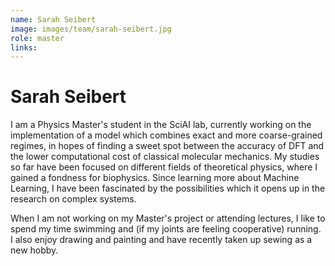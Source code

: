 ```yaml
---
name: Sarah Seibert
image: images/team/sarah-seibert.jpg
role: master
links:
---
```


# Sarah Seibert

I am a Physics Master's student in the SciAI lab, currently working on the implementation of a model which combines exact and more coarse-grained regimes, in hopes of finding a sweet spot between the accuracy of DFT and the lower computational cost of classical molecular mechanics.
My studies so far have been focused on different fields of theoretical physics, where I gained a fondness for biophysics. Since learning more about Machine Learning, I have been fascinated by the possibilities which it opens up in the research on complex systems. 

When I am not working on my Master's project or attending lectures, I like to spend my time swimming and (if my joints are feeling cooperative) running. I also enjoy drawing and painting and have recently taken up sewing as a new hobby.

